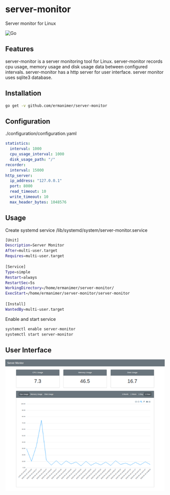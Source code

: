 # server-monitor
Server monitor for Linux

![Go](https://github.com/ermanimer/server-monitor/workflows/Go/badge.svg)

## Features
server-monitor is a server monitoring tool for Linux. server-monitor records cpu usage, memory usage and disk usage data between configured intervals. server-monitor has a http server for user interface. server monitor uses sqlite3 database.

## Installation
```bash
go get -v github.com/ermanimer/server-monitor
```

## Configuration
./configuration/configuration.yaml
```yaml
statistics:
  interval: 1000
  cpu_usage_interval: 1000
  disk_usage_path: "/"
recorder:
  interval: 15000
http_server:
  ip_address: "127.0.0.1"
  port: 8000
  read_timeout: 10
  write_timeout: 10
  max_header_bytes: 1048576
```

## Usage
Create systemd service /lib/systemd/system/server-monitor.service
```bash
[Unit]
Description=Server Monitor
After=multi-user.target
Requires=multi-user.target

[Service]
Type=simple
Restart=always
RestartSec=5s
WorkingDirectory=/home/ermanimer/server-monitor/
ExecStart=/home/ermanimer/server-monitor/server-monitor

[Install]
WantedBy=multi-user.target
```
Enable and start service
```bash
systemctl enable server-monitor
systemctl start server-monitor
```
## User Interface
![Terminal Output](/images/user_interface.png)
